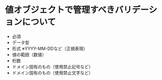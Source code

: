 # 値オブジェクトで管理すべきバリデーションについて
+ 必須
+ データ型
+ 形式 ※YYYY-MM-DDなど（正規表現）
+ 値の範囲（数値）
+ 桁数
+ ドメイン固有のもの（使用禁止記号など）
+ ドメイン固有のもの（使用禁止文字など）